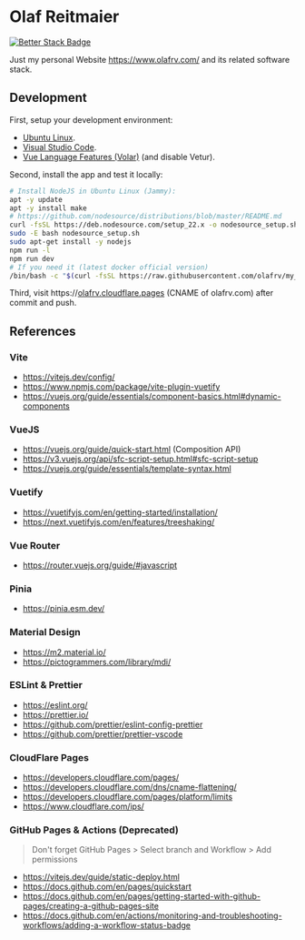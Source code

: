 # Olaf Reitmaier

[![Better Stack Badge](https://uptime.betterstack.com/status-badges/v1/monitor/clx9.svg)](https://status.olafrv.com/)

Just my personal Website  https://www.olafrv.com/ and its related software stack.

## Development

First, setup your development environment:

* [Ubuntu Linux](https://ubuntu.com/).
* [Visual Studio Code](https://code.visualstudio.com/).
* [Vue Language Features (Volar)](https://marketplace.visualstudio.com/items?itemName=Vue.volar) (and disable Vetur).

Second, install the app and test it locally:

```bash
# Install NodeJS in Ubuntu Linux (Jammy):
apt -y update
apt -y install make
# https://github.com/nodesource/distributions/blob/master/README.md
curl -fsSL https://deb.nodesource.com/setup_22.x -o nodesource_setup.sh
sudo -E bash nodesource_setup.sh
sudo apt-get install -y nodejs
npm run -l
npm run dev
# If you need it (latest docker official version)
/bin/bash -c "$(curl -fsSL https://raw.githubusercontent.com/olafrv/my_collections/refs/heads/main/scripts/bash/install-docker.sh)"
```

Third, visit https://[olafrv.cloudflare.pages](https://olafrv.pages.dev/) (CNAME of olafrv.com) after commit and push.

## References

### Vite

* https://vitejs.dev/config/
* https://www.npmjs.com/package/vite-plugin-vuetify
* https://vuejs.org/guide/essentials/component-basics.html#dynamic-components

### VueJS

* https://vuejs.org/guide/quick-start.html (Composition API)
* https://v3.vuejs.org/api/sfc-script-setup.html#sfc-script-setup
* https://vuejs.org/guide/essentials/template-syntax.html

### Vuetify

* https://vuetifyjs.com/en/getting-started/installation/
* https://next.vuetifyjs.com/en/features/treeshaking/

### Vue Router

* https://router.vuejs.org/guide/#javascript

### Pinia

* https://pinia.esm.dev/

### Material Design

* https://m2.material.io/
* https://pictogrammers.com/library/mdi/

### ESLint & Prettier

* https://eslint.org/
* https://prettier.io/
* https://github.com/prettier/eslint-config-prettier
* https://github.com/prettier/prettier-vscode

### CloudFlare Pages

* https://developers.cloudflare.com/pages/
* https://developers.cloudflare.com/dns/cname-flattening/
* https://developers.cloudflare.com/pages/platform/limits
* https://www.cloudflare.com/ips/

### GitHub Pages & Actions (Deprecated)

> Don't forget GitHub Pages > Select branch and Workflow > Add permissions

* https://vitejs.dev/guide/static-deploy.html
* https://docs.github.com/en/pages/quickstart
* https://docs.github.com/en/pages/getting-started-with-github-pages/creating-a-github-pages-site
* https://docs.github.com/en/actions/monitoring-and-troubleshooting-workflows/adding-a-workflow-status-badge

